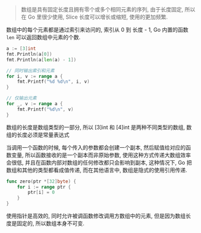 > 数组是具有固定长度且拥有零个或多个相同元素的序列, 由于长度固定, 所以在 Go 里很少使用, Slice 长度可以增长或缩短, 使用的更加频繁.

数组中的每个元素都是通过索引来访问的, 索引从 0 到 长度 - 1, Go 内置的函数 `len` 可以返回数组中元素的个数.

```go
a := [3]int
fmt.Println(a[0])
fmt.Println(a[len(a) - 1])

// 同时输出索引和元素
for i, v := range a {
    fmt.Printf("%d %d\n", i, v)
}

// 仅输出元素
for _, v := range a {
    fmt.Printf("%d\n", v)
}
```

数组的长度是数组类型的一部分, 所以 \[3\]int 和 \[4\]int 是两种不同类型的数组, 数组的长度必须是常量表达式

当调用一个函数的时候, 每个传入的参数都会创建一个副本, 然后赋值给对应的函数变量, 所以函数接收的是一个副本而非原始参数, 使用这种方式传递大数组效率会很低, 并且在函数内部对数组的任何修改都只会影响到副本, 这种情况下, Go 把数组和其他的类型都看成值传递, 而在其他语言中, 数组是隐式的使用引用传递.

```go
func zero(ptr *[32]byte) {
    for i := range ptr {
        ptr[i] = 0
    }
}
```

使用指针是高效的, 同时允许被调函数修改调用方数组中的元素, 但是因为数组长度是固定的, 所以数组本身不可变.